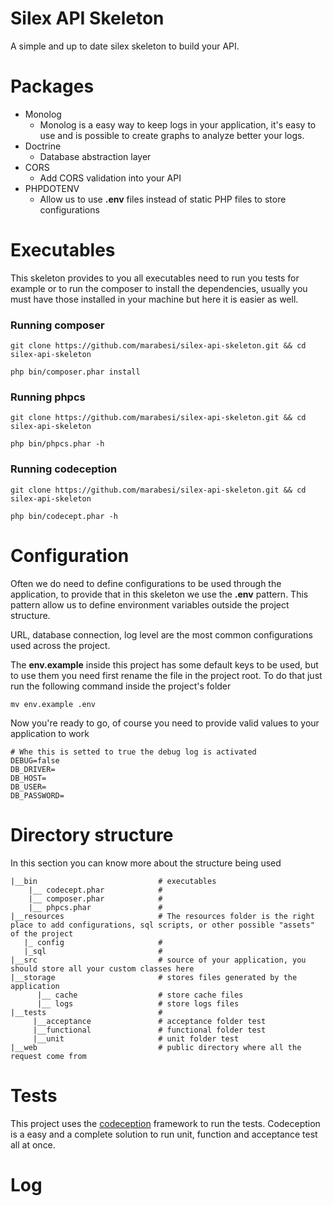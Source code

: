 # Silex API Skeleton

A simple and up to date silex skeleton to build your API.

# Packages

- Monolog
  - Monolog is a easy way to keep logs in your application, it's easy to use and is possible to create graphs to analyze better your logs.
- Doctrine
  - Database abstraction layer
- CORS
  - Add CORS validation into your API
- PHPDOTENV
  - Allow us to use **.env** files instead of static PHP files to store configurations

# Executables

This skeleton provides to you all executables need to run you tests for example or
to run the composer to install the dependencies, usually you must have those
installed in your machine but here it is easier as well.

### Running composer

```
git clone https://github.com/marabesi/silex-api-skeleton.git && cd silex-api-skeleton

php bin/composer.phar install
```

### Running phpcs

```
git clone https://github.com/marabesi/silex-api-skeleton.git && cd silex-api-skeleton

php bin/phpcs.phar -h
```

### Running codeception

```
git clone https://github.com/marabesi/silex-api-skeleton.git && cd silex-api-skeleton

php bin/codecept.phar -h
```

# Configuration

Often we do need to define configurations to be used through the application,
to provide that in this skeleton we use the **.env** pattern. This pattern
allow us to define environment variables outside the project structure.

URL, database connection, log level are the most common configurations used
across the project.

The **env.example** inside this project has some default keys to be used, but to use them
you need first rename the file in the project root. To do that just run the following command
inside the project's folder

```
mv env.example .env
```

Now you're ready to go, of course you need to provide valid values to your application to work

```
# Whe this is setted to true the debug log is activated
DEBUG=false
DB_DRIVER=
DB_HOST=
DB_USER=
DB_PASSWORD=
```

# Directory structure

In this section you can know more about the structure being used

```
|__bin                           # executables
    |__ codecept.phar            #
    |__ composer.phar            #  
    |__ phpcs.phar               #
|__resources                     # The resources folder is the right place to add configurations, sql scripts, or other possible "assets" of the project            
   |_ config                     #
   |_sql                         #
|__src                           # source of your application, you should store all your custom classes here
|__storage                       # stores files generated by the application
      |__ cache                  # store cache files
      |__ logs                   # store logs files
|__tests                         #
     |__acceptance               # acceptance folder test
     |__functional               # functional folder test
     |__unit                     # unit folder test
|__web                           # public directory where all the request come from

```

# Tests

This project uses the [codeception](http://codeception.com/) framework to run the tests. Codeception is a easy
and a complete solution to run unit, function and acceptance test all at once.

# Log
